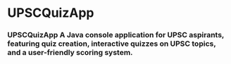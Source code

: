 # UPSCQuizApp
### UPSCQuizApp  A Java console application for UPSC aspirants, featuring quiz creation, interactive quizzes on UPSC topics, and a user-friendly scoring system.
